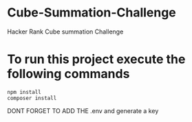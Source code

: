 # Cube-Summation-Challenge
Hacker Rank Cube summation Challenge 

# To run this project execute the following commands 
	npm install
	composer install

DONT FORGET TO ADD THE .env and generate a key
